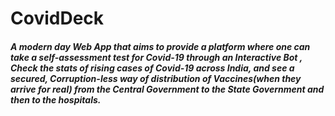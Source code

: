 # CovidDeck

##### A modern day Web App that aims to provide a platform where one can take a self-assessment test for Covid-19 through an Interactive Bot , Check the stats of rising cases of Covid-19 across India, and see a secured, Corruption-less way of distribution of Vaccines(when they arrive for real) from the Central Government to the State Government and then to the hospitals.

